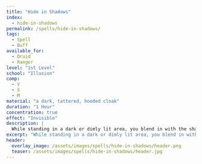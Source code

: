 ```yaml
---
title: "Hide in Shadows"
index:
  - hide-in-shadows
permalink: /spells/hide-in-shadows/
tags:
  - Spell
  - Buff
available_for:
  - Druid
  - Ranger
level: "1st Level"
school: "Illusion"
comp:
  - V
  - S
  - M
material: "a dark, tattered, hooded cloak"
duration: "1 Hour"
concentration: true
effect: "Invisible"
description: |
  While standing in a dark or dimly lit area, you blend in with the shadows around you, becoming [invisible](/rules/conditions/#invisible/) for the duration. Anything you're wearing or carrying is invisible as long as it is on your person. The spell ends if you find yourself in a well-lit area, perform an attack, or cast a spell.
excerpt: "While standing in a dark or dimly lit area, you blend in with the shadows around you, becoming invisible for the duration."
header:
  overlay_image: /assets/images/spells/hide-in-shadows/header.png
  teaser: /assets/images/spells/hide-in-shadows/header.jpg
---
```

